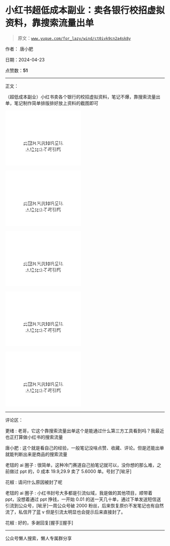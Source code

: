 # 小红书超低成本副业：卖各银行校招虚拟资料，靠搜索流量出单

> 原文：[`www.yuque.com/for_lazy/wind/ct0ivk9cn2a4sk8y`](https://www.yuque.com/for_lazy/wind/ct0ivk9cn2a4sk8y)

作者： 唐小肥

日期：2024-04-23

点赞数：**51**

* * *

正文：

（超低成本副业）小红书卖各个银行的校招虚拟资料，笔记不爆，靠搜索流量出单，笔记制作简单排版排好放上资料的截图即可

![](img/bd5e1e1d63ff54e97739dd541032bbab.png)

![](img/d37eb9da36b97591fd75e6dcd945836e.png)

![](img/1751ff157469428ca599f9d0f4f8ac2c.png)

![](img/7996ca6fbace339e8bd4da1b6febfb3d.png)

![](img/7d1fbe1184197fded52a83c3ca5141af.png)

* * *

评论区：

更绪 : 老哥，它这个靠搜索流量出单这个是能通过什么第三方工具看到吗？我最近也正打算做小红书的搜索流量

唐小肥 : 这个就是看自己的经验，一般笔记没啥点赞、收藏、评论。但是还能出单就能判断出来是商品的搜索流量

老钮的 ai 圈子 : 很简单，这种冷门赛道自己拍笔记就可以，没你想的那么难，之前做过 ppt 的，0 成本 19.9,29.9 卖了 5.6000 单。号封了[呲牙]

花椒 : 请问什么原因被封了呢

老钮的 ai 圈子 : 小红书封号大多都是引流似域，我是做的其他项目，顺带着 ppt，没想着通过 ppt 挣钱，一开始 0.01 的送一天几十单，通过下单发送短信送引流到公众号，[呲牙]一周公众号破 2000 粉丝，后来恢复原价不发笔记也有自然流了，私信开了蓝 v 但是引流太明显也会提示后来直接封了。

花椒 : 好的，多谢回复[握手][握手]

* * *

公众号懒人搜索，懒人专属群分享